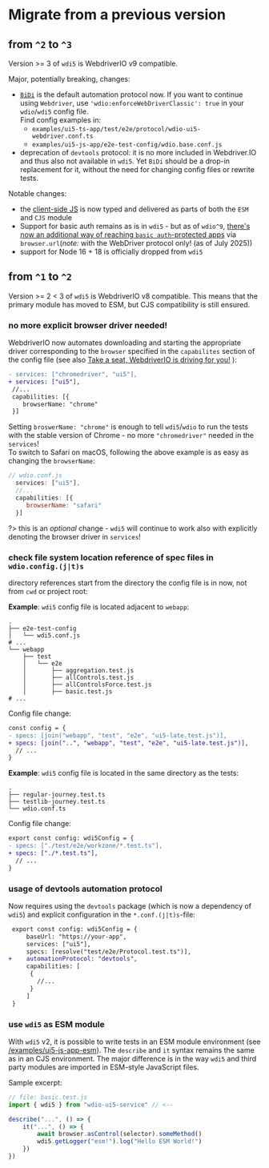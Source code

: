 # Migrate from a previous version

## from `^2` to `^3`

Version >= 3 of `wdi5` is WebdriverIO v9 compatible.

Major, potentially breaking, changes:

- [`BiDi`](https://developer.chrome.com/blog/webdriver-bidi) is the default automation protocol now. If you want to continue using `Webdriver`, use `'wdio:enforceWebDriverClassic': true` in your `wdio`/`wdi5` config file.  
  Find config examples in:
  - `examples/ui5-ts-app/test/e2e/protocol/wdio-ui5-webdriver.conf.ts`
  - `examples/ui5-js-app/e2e-test-config/wdio.base.conf.js`
- deprecation of `devtools` protocol: it is no more included in Webdriver.IO and thus also not available in `wdi5`. Yet `BiDi` should be a drop-in replacement for it, without the need for changing config files or rewrite tests.

Notable changes:

- the [client-side JS](https://github.com/ui5-community/wdi5/tree/v9-support/src/client-side-js) is now typed and delivered as parts of both the `ESM` and `CJS` module
- Support for basic auth remains as is in `wdi5` - but as of `wdio^9`, [there's now an additional way of reaching `basic auth`-protected apps](https://webdriver.io/blog/2024/08/15/webdriverio-v9-release/#overcome-basic-authentification) via `browser.url`(_note:_ with the WebDriver protocol only! (as of July 2025))
- support for Node 16 + 18 is officially dropped from `wdi5`

## from `^1` to `^2`

Version >= 2 < 3 of `wdi5` is WebdriverIO v8 compatible. This means that the primary module has moved to ESM, but CJS compatibility is still ensured.

### no more explicit browser driver needed!

WebdriverIO now automates downloading and starting the appropriate driver corresponding to the `browser` specified in the `capabilites` section of the config file (see also [Take a seat, WebdriverIO is driving for you!](https://webdriver.io/blog/2023/07/31/driver-management) ):

```diff
- services: ["chromedriver", "ui5"],
+ services: ["ui5"],
 //...
 capabilities: [{
    browserName: "chrome"
 }]
```

Setting `broswerName: "chrome"` is enough to tell `wdi5`/`wdio` to run the tests with the stable version of Chrome - no more `"chromedriver"` needed in the `services`!  
To switch to Safari on macOS, following the above example is as easy as changing the `browserName`:

```js
// wdio.conf.js
  services: ["ui5"],
  //...
  capabilities: [{
     browserName: "safari"
  }]
```

?> this is an _optional_ change - `wdi5` will continue to work also with explicitly denoting the browser driver in `services`!

### check file system location reference of spec files in `wdio.config.(j|t)s`

directory references start from the directory the config file is in now, not from `cwd` or project root:

**Example**: `wdi5` config file is located adjacent to `webapp`:

```console
.
├── e2e-test-config
│   └── wdi5.conf.js
# ...
└── webapp
    ├── test
    │   └── e2e
    │       ├── aggregation.test.js
    │       ├── allControls.test.js
    │       ├── allControlsForce.test.js
    │       ├── basic.test.js
# ...
```

Config file change:

```diff
const config = {
- specs: [join("webapp", "test", "e2e", "ui5-late.test.js")],
+ specs: [join("..", "webapp", "test", "e2e", "ui5-late.test.js")],
  // ...
}
```

**Example**: `wdi5` config file is located in the same directory as the tests:

```console
.
├── regular-journey.test.ts
├── testlib-journey.test.ts
└── wdio.conf.ts
```

Config file change:

```diff
export const config: wdi5Config = {
- specs: ["./test/e2e/workzone/*.test.ts"],
+ specs: ["./*.test.ts"],
  // ...
}
```

### usage of devtools automation protocol

Now requires using the `devtools` package (which is now a dependency of `wdi5`) and explicit configuration in the `*.conf.(j|t)s`-file:

```diff
 export const config: wdi5Config = {
     baseUrl: "https://your-app",
     services: ["ui5"],
     specs: [resolve("test/e2e/Protocol.test.ts")],
+    automationProtocol: "devtools",
     capabilities: [
      {
        //...
      }
     ]
 }
```

### use `wdi5` as ESM module

With `wdi5` v2, it is possible to write tests in an ESM module environment (see [/examples/ui5-js-app-esm](https://github.com/ui5-community/wdi5/blob/main/examples/ui5-js-app-esm)). The `describe` and `it` syntax remains the same as in an CJS environment. The major difference is in the way `wdi5` and third party modules are imported in ESM-style JavaScript files.

Sample excerpt:

```js
// file: basic.test.js
import { wdi5 } from "wdio-ui5-service" // <--

describe("...", () => {
    it("...", () => {
        await browser.asControl(selector).someMethod()
        wdi5.getLogger("esm!").log("Hello ESM World!")
    })
})

```
